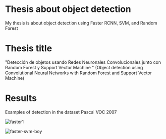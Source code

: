 # Thesis about object detection
My thesis is about object detection using Faster RCNN, SVM, and  Random Forest

# Thesis title 
"Detección de objetos usando Redes Neuronales Convolucionales junto con Random Forest y Support Vector Machine " (Object detection using Convolutional Neural Networks with Random Forest and Support Vector Machine)

# Results
Examples of detection in the dataset Pascal VOC 2007

![faster1](https://user-images.githubusercontent.com/19544865/71198075-c467b080-2271-11ea-9cdc-f0126565e19c.png)

![faster-svm-boy](https://user-images.githubusercontent.com/19544865/71198420-8028e000-2272-11ea-8b12-47f8a160a529.png)
